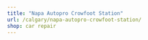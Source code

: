 ```yaml
---
title: "Napa Autopro Crowfoot Station"
url: /calgary/napa-autopro-crowfoot-station/
shop: car repair
---
```

